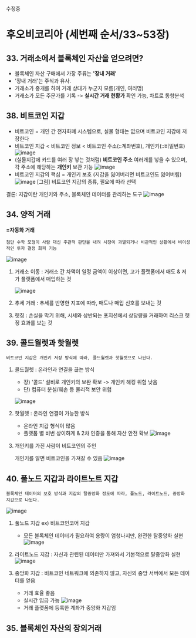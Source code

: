 수정중

# 후오비코리아 (세번째 순서/33~53장)
## 33. 거래소에서 블록체인 자산을 얻으려면?
* 블록체인 자산 구매에서 가장 주류는 **'장내 거래'**
* '장내 거래'는 주식과 유사.
* 거래소가 중개를 하여 거래 상대가 누군지 모름(개인, 여러명)
* 거래소가 모든 주문가를 기록 -> **실시간 거래 현황가** 확인 가능, 차트로 동향분석

## 38. 비트코인 지갑
* 비트코인 = 개인 간 전자화폐 시스템으로, 실물 형태는 없으며 비트코인 지갑에 저장한다
* 비트코인 지갑 < 비트코인 정보 < 비트코인 주소(::계좌번호), 개인키(::비밀번호)
![image](https://github.com/5juman/we/assets/169249800/d742b7d5-ef7d-44f3-9ce6-a87e8f88afc6)
* (실물지갑에 카드를 여러 장 넣는 것처럼) **비트코인 주소** 여러개를 넣을 수 있으며, 각 주소에 해당하는 **개인키** 보관 가능
![image](https://github.com/5juman/we/assets/169249800/feb9ec5d-72ff-47af-b5f9-fda062401602)
* 비트코인 지갑의 핵심 = 개인키 보호 (지갑을 잃어버리면 비트코인도 잃어버림)
![image](https://github.com/5juman/we/assets/169249800/28beb8a3-19d8-444b-96d6-98a32a7ad0fc)
  [그림] 비트코인 지갑의 종류, 필요에 따라 선택

결론: 지갑이란 개인키와 주소, 블록체인 데이터를 관리하는 도구
![image](https://github.com/5juman/we/assets/169249800/4722ebd5-117e-401f-ae08-ccc69a6ad6ba)
  
## 34. 양적 거래
**=자동화 거래**

    첨단 수학 모형이 사람 대신 주관적 판단을 내려 시장이 과열되거나 비관적인 상황에서 비이성적인 투자 결정 회피 기능    
  
![image](https://github.com/5juman/we/assets/169249800/8e794ea1-623a-45b0-aa03-d089c8d752a0)

1. 거래소 이동
   : 거래소 간 차액이 일정 금액이 이상이면, 고가 플랫폼에서 매도 & 저가 플랫폼에서 매입하는 것

   ![image](https://github.com/5juman/we/assets/169249800/b353aedc-ce4b-4258-a7f0-ed69b225d107)

2. 추세 거래
   : 추세를 반영한 지표에 따라, 매도나 매입 신호를 보내는 것
   
3. 헷징
  : 손실을 막기 위해, 시세와 상반되는 포지션에서 상당량을 거래하여 리스크 헷징 효과를 보는 것

## 39. 콜드월렛과 핫월렛
  
    비트코인 지갑은 개인키 저장 방식에 따라, 콜드월렛과 핫월렛으로 나뉜다.  
  
1. 콜드월렛
     : 온라인과 연결을 끊는 방식
     * 장) '콜드' 설비로 개인키의 보완 확보 -> 개인키 해킹 위험 낮음
     * 단) 컴퓨터 분실/훼손 등 물리적 보안 위험
       
      ![image](https://github.com/5juman/we/assets/169249800/0fc25f69-4f4b-4d9e-87ba-cde73c086c8b)

2. 핫월렛
     : 온라인 연결이 가능한 방식
     * 온라인 지갑 형식이 많음
     * 플랫폼 별 비번 상이하게 & 2차 인증을 통해 자산 안전 확보
     ![image](https://github.com/5juman/we/assets/169249800/f488d1ec-adb1-46fd-8d04-6787e763a270)

3. 개인키를 가진 사람이 비트코인의 주인

   개인키를 알면 비트코인을 가져갈 수 있음
   ![image](https://github.com/5juman/we/assets/169249800/e7c252a7-0eb3-4cf2-b344-2c2efbad50ea)

## 40. 풀노드 지갑과 라이트노트 지갑

    블록체인 데이터의 보호 방식과 지갑의 탈중앙화 정도에 따라, 풀노드, 라이트노드, 중앙화 지갑으로 나뉜다.
    
![image](https://github.com/5juman/we/assets/169249800/3ff5a352-16eb-452a-af42-a3000b8ad3b1)

1. 풀노드 지갑
   ex) 비트코인코어 지갑
   * 모든 블록체인 데이터가 필요하여 용량이 엄청나지만, 완전한 탈중앙화 실현
   ![image](https://github.com/5juman/we/assets/169249800/3ee3ea58-b21a-4eb1-a876-2a48022304aa)

2. 라이트노드 지갑
   : 자신과 관련된 데이터만 가져와서 기본적으로 탈중앙화 실현
   ![image](https://github.com/5juman/we/assets/169249800/95fffdb6-86ea-4916-8a2c-8745092ec12a)

3. 중앙화 지갑
   : 비트코인 네트워크에 의존하지 않고, 자신의 중앙 서버에서 모든 데이터를 얻음
     - 거래 효율 좋음
     - 실시간 입금 가능
   ![image](https://github.com/5juman/we/assets/169249800/02721086-fc3e-48cc-ac55-9fba6e123a35)

   * 거래 플랫폼에 등록한 계좌가 중앙화 지갑임

## 35. 블록체인 자산의 장외거래
